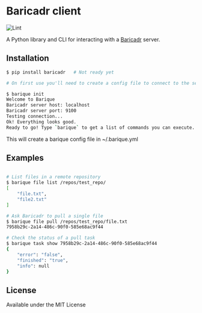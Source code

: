# Baricadr client

![Lint](https://github.com/baricadr/baricadr_cli/workflows/Lint/badge.svg?branch=master)

A Python library and CLI for interacting with a [Baricadr](https://github.com/baricadr/baricadr) server.

## Installation

```bash
$ pip install baricadr   # Not ready yet

# On first use you'll need to create a config file to connect to the server, just run:

$ barique init
Welcome to Barique
Baricadr server host: localhost
Baricadr server port: 9100
Testing connection...
Ok! Everything looks good.
Ready to go! Type `barique` to get a list of commands you can execute.

```

This will create a barique config file in ~/.barique.yml

## Examples

```bash

# List files in a remote repository
$ barique file list /repos/test_repo/
[
    "file.txt",
    "file2.txt"
]

# Ask Baricadr to pull a single file
$ barique file pull /repos/test_repo/file.txt
7958b29c-2a14-486c-90f0-585e68ac9f44

# Check the status of a pull task
$ barique task show 7958b29c-2a14-486c-90f0-585e68ac9f44
{
    "error": "false",
    "finished": "true",
    "info": null
}

```

## License

Available under the MIT License

